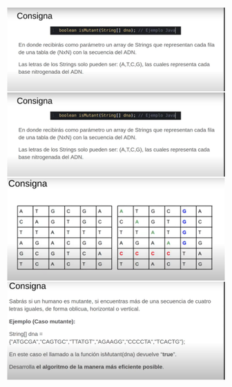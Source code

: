 ![alt text](./assets/image-1.png)
![alt text](./assets/image-1.png)
![alt text](./assets/image-2.png)
![alt text](./assets/image-3.png)